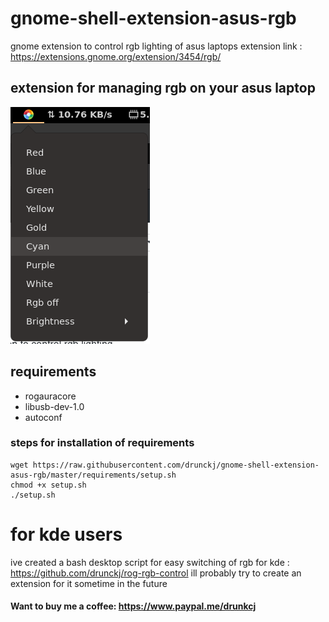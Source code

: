 # gnome-shell-extension-asus-rgb
gnome extension to control rgb lighting of asus laptops
extension link : https://extensions.gnome.org/extension/3454/rgb/

## extension for managing rgb on your asus laptop
![Screenshot](/screenshots/ss.png)

## requirements 
- rogauracore 
- libusb-dev-1.0
- autoconf
### steps for installation of requirements
```
wget https://raw.githubusercontent.com/drunckj/gnome-shell-extension-asus-rgb/master/requirements/setup.sh
chmod +x setup.sh
./setup.sh
```

# for kde users 
ive created a bash desktop script for easy switching of rgb for kde : https://github.com/drunckj/rog-rgb-control
ill probably try to create an extension for it sometime in the future

#### Want to buy me a coffee: https://www.paypal.me/drunkcj

